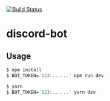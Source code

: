 
[![Build Status](https://travis-ci.org/sebastianstarck/discord-bot.svg?branch=master)](https://travis-ci.org/sebastianstarck/discord-bot)
# discord-bot

## Usage

```sh
$ npm install
$ BOT_TOKEN='123:......' npm run dev
```

```sh
$ yarn
$ BOT_TOKEN='123:......' yarn dev
```
